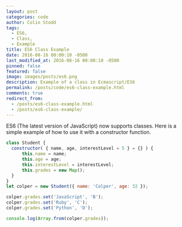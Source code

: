 ```yaml
---
layout: post
categories: code
author: Colin Stodd
tags:
  - ES6,
  - Class,
  - Example
title: ES6 Class Example
date: 2016-08-16 00:00:10 -0500
last_modified_at: 2016-08-16 00:00:10 -0500
pinned: false
featured: false
image: images/posts/es6.png
description: Example of a class in Ecmascript/ES6
permalink: /posts/code/es6-class-example.html
comments: true
redirect_from:
  - /posts/es6-class-example.html
  - /posts/es6-class-example/
---
```


ES6 (The latest version of JavaScript) now supports classes. Here is a simple example of how to use it with a constructor function.

```javascript
class Student {
  constructor( { name, age, interestLevel = 5 } = {} ) {
      this.name = name;
      this.age = age;
      this.interestLevel = interestLevel;
      this.grades = new Map();
  }
}
let colper = new Student({ name: 'Colper', age: 32 });

colper.grades.set('JavaScript', 'B');
colper.grades.set('Ruby', 'C');
colper.grades.set('Python', 'D');

console.log(Array.from(colper.grades));
```
